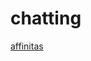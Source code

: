 # chatting

[affinitas](https://github.com/flavio-dev/chatting/blob/deployHeroku/affinitas/affinitas.md)
